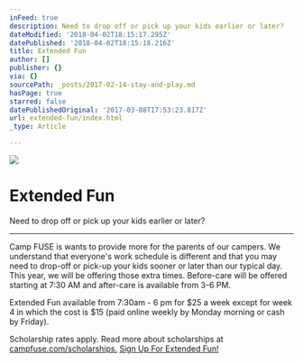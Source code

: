 ```yaml
---
inFeed: true
description: Need to drop off or pick up your kids earlier or later?
dateModified: '2018-04-02T18:15:17.295Z'
datePublished: '2018-04-02T18:15:18.216Z'
title: Extended Fun
author: []
publisher: {}
via: {}
sourcePath: _posts/2017-02-14-stay-and-play.md
hasPage: true
starred: false
datePublishedOriginal: '2017-03-08T17:53:23.817Z'
url: extended-fun/index.html
_type: Article

---
```

![](https://the-grid-user-content.s3-us-west-2.amazonaws.com/9417c215-d387-40a0-91de-5d7357248acc.jpg)

# Extended Fun

Need to drop off or pick up your kids earlier or later?

---

Camp FUSE is wants to provide more for the parents of our campers. We understand that everyone's work schedule is different and that you may need to drop-off or pick-up your kids sooner or later than our typical day. This year, we will be offering those extra times. Before-care will be offered starting at 7:30 AM and after-care is available from 3-6 PM.

Extended Fun available from 7:30am - 6 pm for $25 a week except for week 4 in which the cost is $15 (paid online weekly by Monday morning or cash by Friday).

Scholarship rates apply. Read more about scholarships at [campfuse.com/scholarships.][0]
[Sign Up For Extended Fun!][1]

[0]: http://campfuse.com/scholarships "http://campfuse.com/scholarships"
[1]: https://renovationcommunity.easytitheplus.com/external/form/a6167582-2e6f-4cdc-9254-5787b8f7bcc0